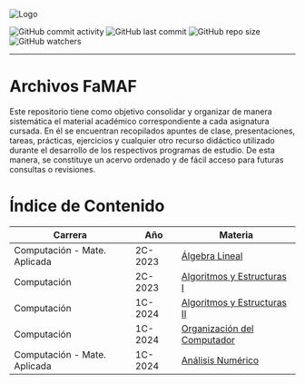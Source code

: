 ![Logo](https://www.famaf.unc.edu.ar/documents/3253/Logo-FAMAF_UNC-color-2.jpg)

![GitHub commit activity](https://img.shields.io/github/commit-activity/w/PedroMVillar/Archivos-FaMAF)
![GitHub last commit](https://img.shields.io/github/last-commit/PedroMVillar/Archivos-FaMAF)
![GitHub repo size](https://img.shields.io/github/repo-size/PedroMVillar/Archivos-FaMAF)
![GitHub watchers](https://img.shields.io/github/watchers/PedroMVillar/Archivos-FaMAF)


---
# Archivos FaMAF
Este repositorio tiene como objetivo consolidar y organizar de manera sistemática el material académico correspondiente a cada asignatura cursada. En él se encuentran recopilados apuntes de clase, presentaciones, tareas, prácticas, ejercicios y cualquier otro recurso didáctico utilizado durante el desarrollo de los respectivos programas de estudio. De esta manera, se constituye un acervo ordenado y de fácil acceso para futuras consultas o revisiones.

# Índice de Contenido

| Carrera | Año | Materia |
|---------|-----|---------|
|Computación - Mate. Aplicada |2C-2023| [Álgebra Lineal](/Materias/Álgebra%20Lineal%20-%20Algebra%20II/)|
|Computación|2C-2023| [Algoritmos y Estructuras I](/Materias/Algoritmos%20y%20Estructuras%20de%20Datos%201/)|
|Computación| 1C-2024| [Algoritmos y Estructuras II](/Materias/Algoritmos%20y%20Estructuras%20de%20Datos%202/) |
|Computación|1C-2024|[Organización del Computador](/Materias/Organización%20del%20Computador/)|
|Computación - Mate. Aplicada|1C-2024|[Análisis Numérico](/Materias/Análisis%20Numérico/)|

